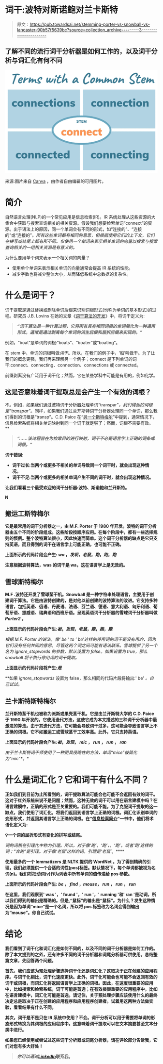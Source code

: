 # 词干:波特对斯诺鲍对兰卡斯特

> 原文：<https://pub.towardsai.net/stemming-porter-vs-snowball-vs-lancaster-90b57f5639bc?source=collection_archive---------3----------------------->

## 了解不同的流行词干分析器是如何工作的，以及词干分析与词汇化有何不同

![](img/b6867b63b399a1a4e49c1b680e4640c3.png)

来源:图片来自 [Canva](https://www.canva.com/) ，由作者自由编辑的可用图片。

# **简介**

自然语言处理(NLP)的一个常见应用是信息检索(IR)。IR 系统处理从这些资源的大集合中获取与搜索查询相关的相关资源。假设我们想要检索单词“connect”的资源。出于语法上的原因，同一个单词会有不同的形式，如“连接的”、“连接的”或“连接的”*。所有这些单词都有相同的意思，但根据使用它们的上下文，它们在拼写或结尾上都有所不同。仅使用一个单词来表示相关单词的向量以搜索与搜索查询相关的一组相关资源是有意义的。*

为什么要用单个词来表示一个相关词的向量？

*   使用单个单词来表示相关单词的向量通常会提高 IR 系统的性能。
*   减少字数也将减少整体大小，从而降低系统中总数据的复杂性。

# **什么是词干？**

词干提取是通过替换或删除单词后缀来识别词根形式(也称为单词的基本形式)的过程。研究员 J.B. Lovins 在她的文章《[词干算法的开发](http://people.scs.carleton.ca/~armyunis/projects/KAPI/Lovins.pdf)》中，将词干定义为:

> ***“词干算法是一种计算过程，它将所有具有相同词根的单词简化为一种通用形式，通常是通过剥离每个单词的派生后缀和屈折后缀来实现的。”***

例如，“boat”是单词的词根:“boats”、“boater”或“boating”。

在 stem 中，单词的词根叫做*词干*。所以，在我们的例子中，‘船’叫做干。为了让我们的概念更强，我们再来理解另一个例子；connect 是下列单词的词干:connect、connecting、connection、connections 或 connected。

前缀剥离没有广泛用于词干化；然而，它在某些学科中可能是有用的，例如化学。

## 这是否意味着词干提取总是会产生一个有效的词根？

不。例如，如果我们通过波特词干分析器处理单词“transpar”*，我们得到的词根是“transpar”*。同样，如果我们通过兰开斯特词干分析器处理同一个单词，那么我们得到的词根是“transp”。C.D. Paice 在“[另一个斯特梅尔](https://dl.acm.org/doi/abs/10.1145/101306.101310)”中提到，通常情况下，信息检索系统将相关单词映射到同一个词干就足够了；然而，词根不需要有效。**

> *****“……该过程旨在为检索目的进行映射，词干不必是语言学上正确的词条或词根。”*****

****词干错误:****

*   **词干过长:当两个或更多不相关的单词导致同一个词干时，就会出现这种情况。**
*   **词干不足:当两个或更多的相关单词产生不同的词干时，就会出现这种情况。**

**让我们看看三个最受欢迎的词干分析器:波特、斯诺鲍和兰开斯特。**

**N**

## ****搬运工斯特梅尔****

**它是最常用的词干分析器之一，由 M.F. Porter 于 1980 年开发。波特的词干分析器由五个不同的阶段组成。这些阶段按顺序应用。在每个阶段中，都有一些选择规则的惯例。整个波特算法很小，因此快速而简单。这个词干分析器的缺点是它只支持英语，而且得到的词干在语言学上可能正确，也可能不正确。**

**上面所示的代码片段会产生: *wa* ，*发现*，*老鼠*，*跑*，*跑*，*跑***

**注意根据波特算法，was 的词干是 wa，这在语言学上是无效的。**

## ****雪球斯特梅尔****

**M.F .波特还开发了雪球茎干机。Snowball 是一种字符串处理语言，主要用于创建词干算法。它是由波特创建的，是对他以前创建的波特算法的改进。它支持多种语言，包括英语、俄语、丹麦语、法语、芬兰语、德语、意大利语、匈牙利语、葡萄牙语、挪威语、瑞典语和西班牙语。呈现英语词干分析器的雪球词干分析器叫做 *Porter2* 。**

**上面显示的代码片段会产生:*被*，*发现*，*老鼠*，*跑*，*跑*，*跑***

**根据 M.F. Porter 的说法，像' be ' to ' be*'*这样的停用词的词干是没有用的，因为它们没有任何共同的意思，尽管这两个词之间可能有语法联系。雪球提供了另一个名为 *ignore_stopwords* 的参数，默认设置为 false。如果设置为 true，那么 snowball 将不执行停用词的词干提取。**

**上面显示的代码片段将产生:*是***

**如果 *ignore_stopwords* 设置为 false，那么相同的代码片段将输出:' be' *。*自己试试。**

## ****兰卡斯特斯特梅尔****

**兰开斯特茎干机也被称为派斯或果壳茎干机。它是由兰开斯特大学的 C.D. Paice 于 1990 年开发的。它使用迭代方法，这使它成为本文描述的三种词干分析器中最激进的算法。由于其迭代方法，它可能会导致词干过多，这可能会导致语言学上不正确的词根。它不如搬运工或雪球茎干工效率高。此外，它只支持英语。**

**上面显示的代码片段会产生:*被*，*发现*， *mic* ， *run* ， *run* ， *ran***

**由于兰卡斯特词干师使用了一种更具侵略性的方法，单词“mice*”*被简化为“mic*”*。**

# ****什么是词汇化？它和词干有什么不同？****

**正如我们到目前为止所看到的，词干提取算法可能会也可能不会返回有效的词干。这对于红外系统来说不是问题；然而，这种无效的词干可以用在语言建模中吗？在语言建模中，正确的形式是至关重要的。我们可能不能。为了克服词干提取的这一缺点，我们使用了词汇化，将我们返回到语言学上正确的词根。词汇化识别单词的变形形式，并返回其语言学上正确的词根。在“[信息检索简介](https://nlp.stanford.edu/IR-book/pdf/irbookonlinereading.pdf)”一书中，他们将术语化定义为:**

****💡一个词的屈折形式有变化的拼写或结尾。****

****词的词根在引理化中称为引理。所以，对于像‘跑’，‘跑’*，*，‘跑’，或者‘跑’这样的词；“奔跑”是引理。对于像‘老鼠’这样的词，引理是‘老鼠*’*。****

****使用最多的一个 lemmatizers 是 NLTK 提供的 **WordNet** 。为了得到精确的引理，我们必须提供一个合适的词性(pos)标签。默认情况下，每个单词都被视为名词(n)。我们将把动词(v)作为列表中所有单词的值传递给 pos 参数。****

****上面所示的代码片段会产生: *be* ， *find* ，*mouse*， *run* ， *run* ， *run*****

****在这里，我们观察到' was '，' found '，' run '，' running '和' ran '是动词，所以我们得到的输出是精确的。但是,“鼠标”的输出是“鼠标”。为什么？发生这种情况是因为单词“mice”是一个名词，所以将 pos 标签改为名词会得到输出为“mouse”。你自己试试。****

# ******结论******

****我们看到了词干化和词汇化是如何不同的，以及不同的词干分析器是如何工作的。除了本文提到的之外，还有许多不同的词干分析器和词尾分析器可供使用。总结整篇文章，先回答两个问题。****

****首先，我们应该为预处理步骤选择词干化还是词汇化？这取决于正在创建的应用程序。与词干化相比，词干化速度更快。此外，词干化可能会也可能不会返回有效的词干或词根，而词汇化将返回语言学上正确的词根。因此，在速度很重要的应用中，比如搜索和检索系统，词干可能是首选；在有效根很重要的应用程序中，比如在语言建模中，词汇化可能是首选。请记住，关于预处理步骤应该使用什么的最终决定总是取决于正在创建的应用程序和应用程序创建者。试着用这两种方法做实验，看看结果有什么不同。****

****其次，词干是不是只在 IR 系统中使用？不会。词干分析可以用于需要将单词的形态形式转换为其词根的应用程序中。这意味着词干提取可以在文本摘要甚至文本分类中进行。****

****如果您已经使用或尝试过这些词干分析器或词尾分析器，请在评论部分告诉我，它们对您有多大好处！****

> *****你可以通过*[*LinkedIn*](http://www.linkedin.com/in/kaustubhbhavsar)联系我。****